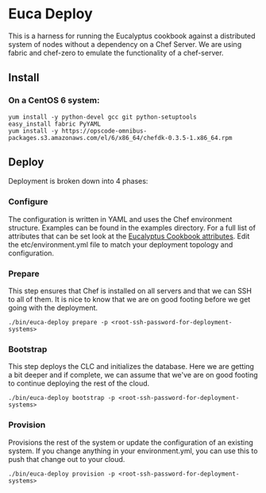 # Euca Deploy

This is a harness for running the Eucalyptus cookbook against a distributed system of nodes without a dependency on a Chef Server. We are using fabric and chef-zero to emulate the functionality of a chef-server. 

## Install

### On a CentOS 6 system:

    yum install -y python-devel gcc git python-setuptools
    easy_install fabric PyYAML
    yum install -y https://opscode-omnibus-packages.s3.amazonaws.com/el/6/x86_64/chefdk-0.3.5-1.x86_64.rpm
    
## Deploy
Deployment is broken down into 4 phases:

### Configure
The configuration is written in YAML and uses the Chef environment structure. Examples can be found in the examples directory. For a full list of attributes that can be set look at the [Eucalyptus Cookbook attributes](https://github.com/eucalyptus/eucalyptus-cookbook/blob/testing/attributes/default.rb). Edit the etc/environment.yml file to match your deployment topology and configuration.

### Prepare
This step ensures that Chef is installed on all servers and that we can SSH to all of them. It is nice to know that we are on good footing before we get going with the deployment.

    ./bin/euca-deploy prepare -p <root-ssh-password-for-deployment-systems>

### Bootstrap
This step deploys the CLC and initializes the database. Here we are getting a bit deeper and if complete, we can assume that we've are on good footing to continue deploying the rest of the cloud.

    ./bin/euca-deploy bootstrap -p <root-ssh-password-for-deployment-systems>
  
### Provision
Provisions the rest of the system or update the configuration of an existing system. If you change anything in your environment.yml, you can use this to push that change out to your cloud.

    ./bin/euca-deploy provision -p <root-ssh-password-for-deployment-systems>
    
    
    
    
    

